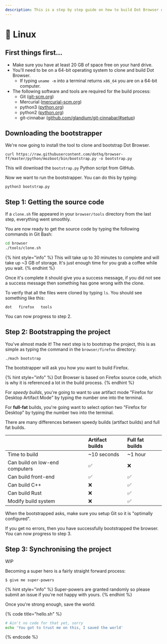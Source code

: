 ```yaml
---
description: This is a step by step guide on how to build Dot Browser on Linux.
---
```


# 🐧 Linux

## First things first...

* Make sure you have at least 20 GB of space free on your hard drive.
* You'll need to be on a 64-bit operating system to clone and build Dot Browser.
  * If typing `uname -m` into a terminal returns `x86_64` you are on a 64-bit computer.
* The following software and tools are required for the build process:
  * Git \([git-scm.org](https://git-scm.org)\)
  * Mercurial \([mercurial-scm.org](https://www.mercurial-scm.org/)\)
  * python3 \([python.org](https://www.python.org/downloads/)\)
  * python2 \([python.org](https://python.org)\)
  * git-cinnabar \([github.com/glandium/git-cinnabar/\#setup](https://github.com/glandium/git-cinnabar/#setup)\)

## Downloading the bootstrapper

We're now going to install the tool to clone and bootstrap Dot Browser.

```text
curl https://raw.githubusercontent.com/dothq/browser-ff/master/python/mozboot/bin/bootstrap.py -o bootstrap.py
```

This will download the `bootstrap.py` Python script from GitHub.

Now we want to run the bootstrapper. You can do this by typing:

```text
python3 bootstrap.py
```

## Step 1: Getting the source code

If a `clone.sh` file appeared in your `browser/tools` directory from the last step, everything went smoothly.

You are now ready to get the source code by typing the following commands in Git Bash:

```bash
cd browser
./tools/clone.sh
```

{% hint style="info" %}
This will take up to 30 minutes to complete and will take up ~3 GB of storage. It's just enough time for you grab a coffee while you wait.
{% endhint %}

Once it's complete it should give you a success message, if you did not see a success message then something has gone wrong with the clone.

To verify that all the files were cloned by typing `ls`. You should see something like this:

```text
dot   firefox   tools
```

You can now progress to step 2.

## Step 2: Bootstrapping the project

You've almost made it! The next step is to bootstrap the project, this is as simple as typing the command in the `browser/firefox` directory:

```text
./mach bootstrap
```

The bootstrapper will ask you how you want to build Firefox. 

{% hint style="info" %}
Dot Browser is based on Firefox source code, which is why it is referenced a lot in the build process.
{% endhint %}

For _speedy builds_, you're going to want to use artifact mode "Firefox for Desktop Artifact Mode" by typing the number one into the terminal.

For **full-fat** builds, you're going want to select option two "Firefox for Desktop" by typing the number two into the terminal.

There are many differences between speedy builds \(artifact builds\) and full fat builds.

|  | Artifact builds | Full fat builds |
| :--- | :--- | :--- |
| Time to build | ~10 seconds | ~1 hour |
| Can build on low-end computers | ✅ | ❌ |
| Can build front-end | ✅ | ✅ |
| Can build C++ | ❌ | ✅ |
| Can build Rust | ❌ | ✅ |
| Modify build system | ❌ | ✅ |

When the bootstrapped asks, make sure you setup Git so it is "optimally configured".

If you get no errors, then you have successfully bootstrapped the browser. You can now progress to step 3.

## Step 3: Synchronising the project

WIP

Becoming a super hero is a fairly straight forward process:

```
$ give me super-powers
```

{% hint style="info" %}
 Super-powers are granted randomly so please submit an issue if you're not happy with yours.
{% endhint %}

Once you're strong enough, save the world:

{% code title="hello.sh" %}
```bash
# Ain't no code for that yet, sorry
echo 'You got to trust me on this, I saved the world'
```
{% endcode %}



